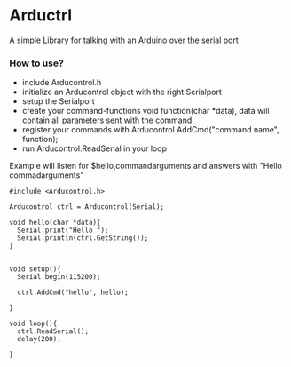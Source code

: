 Arductrl
========

A simple Library for talking with an Arduino over the serial port

### How to use?
* include Arducontrol.h
* initialize an Arducontrol object with the right Serialport
* setup the Serialport
* create your command-functions void function(char *data), data will contain all parameters sent with the command
* register your commands with Arducontrol.AddCmd("command name", function);
* run Arducontrol.ReadSerial in your loop

Example
will listen for $hello,commandarguments
and answers with "Hello commadarguments"

```
#include <Arducontrol.h>

Arducontrol ctrl = Arducontrol(Serial);

void hello(char *data){
  Serial.print("Hello ");
  Serial.println(ctrl.GetString());
}


void setup(){
  Serial.begin(115200);

  ctrl.AddCmd("hello", hello);

}

void loop(){
  ctrl.ReadSerial();
  delay(200);

}
```
